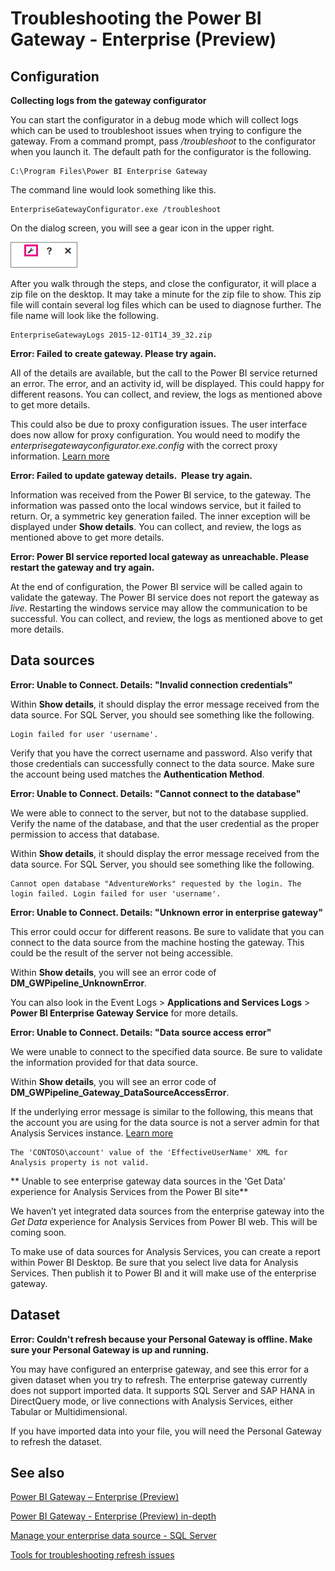 <properties
pageTitle="Troubleshoot the enterprise gateway"
description="Troubleshooting the enterprise gateway"
services="powerbi"
documentationCenter=""
authors="guyinacube"
manager="mblythe"
editor=""/>

<tags
ms.service="powerbi"
ms.devlang="NA"
ms.topic="article"
ms.tgt_pltfrm="na"
ms.workload="powerbi"
ms.date="12/01/2015"
ms.author="asaxton"/>
# Troubleshooting the Power BI Gateway - Enterprise (Preview)

## Configuration

**Collecting logs from the gateway configurator**

You can start the configurator in a debug mode which will collect logs which can be used to troubleshoot issues when trying to configure the gateway. From a command prompt, pass */troubleshoot* to the configurator when you launch it. The default path for the configurator is the following.

    C:\Program Files\Power BI Enterprise Gateway

The command line would look something like this.

    EnterpriseGatewayConfigurator.exe /troubleshoot
	
On the dialog screen, you will see a gear icon in the upper right.

![](media/powerbi-gateway-enterprise-tshoot/egw-tshoot1.png)
  
After you walk through the steps, and close the configurator, it will place a zip file on the desktop. It may take a minute for the zip file to show. This zip file will contain several log files which can be used to diagnose further. The file name will look like the following.

    EnterpriseGatewayLogs 2015-12-01T14_39_32.zip

**Error: Failed to create gateway. Please try again.**

All of the details are available, but the call to the Power BI service returned an error.  The error, and an activity id, will be displayed. This could happy for different reasons. You can collect, and review, the logs as mentioned above to get more details. 

This could also be due to proxy configuration issues. The user interface does now allow for proxy configuration. You would need to modify the *enterprisegatewayconfigurator.exe.config* with the correct proxy information. [Learn more](https://msdn.microsoft.com/library/kd3cf2ex.aspx)

**Error: Failed to update gateway details.  Please try again.**

Information was received from the Power BI service, to the gateway. The information was passed onto the local windows service, but it failed to return. Or, a symmetric key generation failed. The inner exception will be displayed under **Show details**. You can collect, and review, the logs as mentioned above to get more details. 

**Error: Power BI service reported local gateway as unreachable. Please restart the gateway and try again.**

At the end of configuration, the Power BI service will be called again to validate the gateway. The Power BI service does not report the gateway as *live*. Restarting the windows service may allow the communication to be successful. You can collect, and review, the logs as mentioned above to get more details. 

## Data sources

**Error: Unable to Connect. Details: "Invalid connection credentials"**

Within **Show details**, it should display the error message received from the data source. For SQL Server, you should see something like the following.

    Login failed for user 'username'.

Verify that you have the correct username and password. Also verify that those credentials can successfully connect to the data source. Make sure the account being used matches the **Authentication Method**.

**Error: Unable to Connect. Details: "Cannot connect to the database"**

We were able to connect to the server, but not to the database supplied. Verify the name of the database, and that the user credential as the proper permission to access that database.

Within **Show details**, it should display the error message received from the data source. For SQL Server, you should see something like the following.

    Cannot open database "AdventureWorks" requested by the login. The login failed. Login failed for user 'username'.

**Error: Unable to Connect. Details: "Unknown error in enterprise gateway"**

This error could occur for different reasons. Be sure to validate that you can connect to the data source from the machine hosting the gateway. This could be the result of the server not being accessible.

Within **Show details**, you will see an error code of **DM_GWPipeline_UnknownError**.

You can also look in the Event Logs > **Applications and Services Logs** > **Power BI Enterprise Gateway Service** for more details.

**Error: Unable to Connect. Details: "Data source access error"**

We were unable to connect to the specified data source. Be sure to validate the information provided for that data source.

Within **Show details**, you will see an error code of **DM_GWPipeline_Gateway_DataSourceAccessError**. 

If the underlying error message is similar to the following, this means that the account you are using for the data source is not a server admin for that Analysis Services instance. [Learn more](powerbi-gateway-enterprise-manage-ssas.md#add-a-data-source)

    The 'CONTOSO\account' value of the 'EffectiveUserName' XML for Analysis property is not valid.

** Unable to see enterprise gateway data sources in the 'Get Data' experience for Analysis Services from the Power BI site**

We haven’t yet integrated data sources from the enterprise gateway into the *Get Data* experience for Analysis Services from Power BI web. This will be coming soon.

To make use of data sources for Analysis Services, you can create a report within Power BI Desktop. Be sure that you select live data for Analysis Services. Then publish it to Power BI and it will make use of the enterprise gateway.

## Dataset

**Error: Couldn't refresh because your Personal Gateway is offline. Make sure your Personal Gateway is up and running.**

You may have configured an enterprise gateway, and see this error for a given dataset when you try to refresh. The enterprise gateway currently does not support imported data. It supports SQL Server and SAP HANA in DirectQuery mode, or live connections with Analysis Services, either Tabular or Multidimensional.

If you have imported data into your file, you will need the Personal Gateway to refresh the dataset.

## See also

[Power BI Gateway – Enterprise (Preview)](powerbi-gateway-enterprise.md)

[Power BI Gateway - Enterprise (Preview) in-depth](powerbi-gateway-enterprise-indepth.md)

[Manage your enterprise data source - SQL Server](powerbi-gateway-enterprise-manage.md)

[Tools for troubleshooting refresh issues](powerbi-refresh-tools-for-troubleshooting-issues.md)
